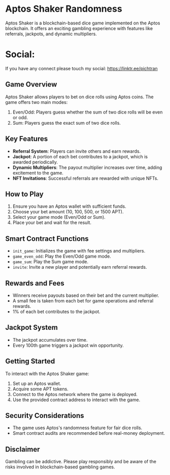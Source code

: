 # Aptos Shaker Randomness

Aptos Shaker is a blockchain-based dice game implemented on the Aptos blockchain. It offers an exciting gambling experience with features like referrals, jackpots, and dynamic multipliers.

# Social:
If you have any connect please touch my social: https://linktr.ee/pichtran

## Game Overview

Aptos Shaker allows players to bet on dice rolls using Aptos coins. The game offers two main modes:

1. Even/Odd: Players guess whether the sum of two dice rolls will be even or odd.
2. Sum: Players guess the exact sum of two dice rolls.

## Key Features

- **Referral System**: Players can invite others and earn rewards.
- **Jackpot**: A portion of each bet contributes to a jackpot, which is awarded periodically.
- **Dynamic Multipliers**: The payout multiplier increases over time, adding excitement to the game.
- **NFT Invitations**: Successful referrals are rewarded with unique NFTs.

## How to Play

1. Ensure you have an Aptos wallet with sufficient funds.
2. Choose your bet amount (10, 100, 500, or 1500 APT).
3. Select your game mode (Even/Odd or Sum).
4. Place your bet and wait for the result.

## Smart Contract Functions

- `init_game`: Initializes the game with fee settings and multipliers.
- `game_even_odd`: Play the Even/Odd game mode.
- `game_sum`: Play the Sum game mode.
- `invite`: Invite a new player and potentially earn referral rewards.

## Rewards and Fees

- Winners receive payouts based on their bet and the current multiplier.
- A small fee is taken from each bet for game operations and referral rewards.
- 1% of each bet contributes to the jackpot.

## Jackpot System

- The jackpot accumulates over time.
- Every 100th game triggers a jackpot win opportunity.

## Getting Started

To interact with the Aptos Shaker game:

1. Set up an Aptos wallet.
2. Acquire some APT tokens.
3. Connect to the Aptos network where the game is deployed.
4. Use the provided contract address to interact with the game.

## Security Considerations

- The game uses Aptos's randomness feature for fair dice rolls.
- Smart contract audits are recommended before real-money deployment.

## Disclaimer

Gambling can be addictive. Please play responsibly and be aware of the risks involved in blockchain-based gambling games.
